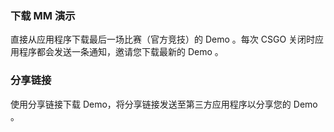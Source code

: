 ### 下载 MM 演示

直接从应用程序下载最后一场比赛（官方竞技）的 Demo 。每次 CSGO 关闭时应用程序都会发送一条通知，邀请您下载最新的 Demo 。

### 分享链接

使用分享链接下载 Demo，将分享链接发送至第三方应用程序以分享您的 Demo 。

